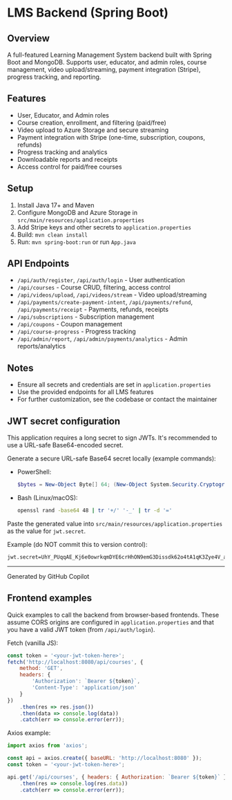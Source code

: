 # LMS Backend (Spring Boot)

## Overview
A full-featured Learning Management System backend built with Spring Boot and MongoDB. Supports user, educator, and admin roles, course management, video upload/streaming, payment integration (Stripe), progress tracking, and reporting.

## Features
- User, Educator, and Admin roles
- Course creation, enrollment, and filtering (paid/free)
- Video upload to Azure Storage and secure streaming
- Payment integration with Stripe (one-time, subscription, coupons, refunds)
- Progress tracking and analytics
- Downloadable reports and receipts
- Access control for paid/free courses

## Setup
1. Install Java 17+ and Maven
2. Configure MongoDB and Azure Storage in `src/main/resources/application.properties`
3. Add Stripe keys and other secrets to `application.properties`
4. Build: `mvn clean install`
5. Run: `mvn spring-boot:run` or run `App.java`

## API Endpoints
- `/api/auth/register`, `/api/auth/login` - User authentication
- `/api/courses` - Course CRUD, filtering, access control
- `/api/videos/upload`, `/api/videos/stream` - Video upload/streaming
- `/api/payments/create-payment-intent`, `/api/payments/refund`, `/api/payments/receipt` - Payments, refunds, receipts
- `/api/subscriptions` - Subscription management
- `/api/coupons` - Coupon management
- `/api/course-progress` - Progress tracking
- `/api/admin/report`, `/api/admin/payments/analytics` - Admin reports/analytics

## Notes
- Ensure all secrets and credentials are set in `application.properties`
- Use the provided endpoints for all LMS features
- For further customization, see the codebase or contact the maintainer

## JWT secret configuration
This application requires a long secret to sign JWTs. It's recommended to use a URL-safe Base64-encoded secret.

Generate a secure URL-safe Base64 secret locally (example commands):

- PowerShell:
	```powershell
	$bytes = New-Object Byte[] 64; (New-Object System.Security.Cryptography.RNGCryptoServiceProvider).GetBytes($bytes); $s = [Convert]::ToBase64String($bytes); $s = $s -replace '\+','-' -replace '/','_' -replace '=+$',''; Write-Output $s
	```

- Bash (Linux/macOS):
	```bash
	openssl rand -base64 48 | tr '+/' '-_' | tr -d '='
	```

Paste the generated value into `src/main/resources/application.properties` as the value for `jwt.secret`.

Example (do NOT commit this to version control):
```
jwt.secret=UhY_PUqqAE_Kj6e0owrkqmDYE6crHhON9emG3Dissdk62o4tA1qK3Zye4V_aneZuTjW20YWnhAzfp199iken_w
```

---
Generated by GitHub Copilot

## Frontend examples
Quick examples to call the backend from browser-based frontends. These assume CORS origins are configured in `application.properties` and that you have a valid JWT token (from `/api/auth/login`).

Fetch (vanilla JS):

```javascript
const token = '<your-jwt-token-here>';
fetch('http://localhost:8080/api/courses', {
	method: 'GET',
	headers: {
		'Authorization': `Bearer ${token}`,
		'Content-Type': 'application/json'
	}
})
	.then(res => res.json())
	.then(data => console.log(data))
	.catch(err => console.error(err));
```

Axios example:

```javascript
import axios from 'axios';

const api = axios.create({ baseURL: 'http://localhost:8080' });
const token = '<your-jwt-token-here>';

api.get('/api/courses', { headers: { Authorization: `Bearer ${token}` } })
	.then(res => console.log(res.data))
	.catch(err => console.error(err));
```
